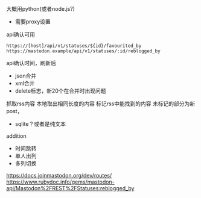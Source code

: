 大概用python(或者node.js?)
* 需要proxy设置

api确认可用
```
https://[host]/api/v1/statuses/${id}/favourited_by
https://mastodon.example/api/v1/statuses/:id/reblogged_by
```

api确认时间，刷新后

  * json合并
  * xml合并
  * delete标志，新20个在合并时出现问题


抓取rss内容
本地取出相同长度的内容
标记rss中能找到的内容
未标记的部分为新post，


* sqlite？或者是纯文本

addition
* 时间跳转
* 单人出列
* 多列切换


https://docs.joinmastodon.org/dev/routes/
https://www.rubydoc.info/gems/mastodon-api/Mastodon%2FREST%2FStatuses:reblogged_by
